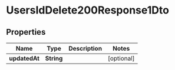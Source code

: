 
# UsersIdDelete200Response1Dto

## Properties

Name | Type | Description | Notes
------------ | ------------- | ------------- | -------------
**updatedAt** | **String** |  |  [optional]




